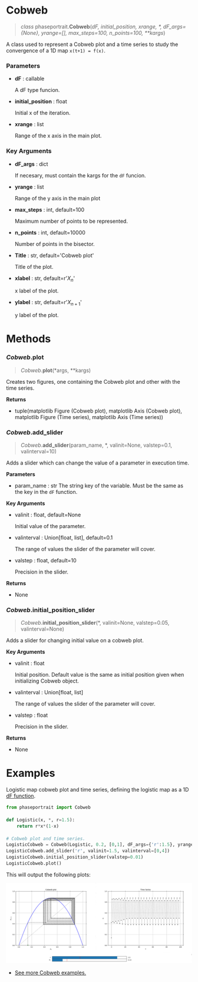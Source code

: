 # Cobweb
> *class* phaseportrait.**Cobweb**(*dF, initial_position, xrange, \*, dF_args={None}, yrange=[], max_steps=100, n_points=100, \*\*kargs*)

A class used to represent a Cobweb plot and a time series to study the convergence of a 1D map `x(t+1) = f(x)`.


### **Parameters**

* **dF** : callable

    A dF type funcion.
    
* **initial_position** : float

    Initial x of the iteration.
    
* **xrange** : list

    Range of the x axis in the main plot.
    
### **Key Arguments**

* **dF_args** : dict

    If necesary, must contain the kargs for the `dF` funcion.
    
* **yrange** : list

    Range of the y axis in the main plot
    
* **max_steps** : int, default=100

    Maximum number of points to be represented.
    
* **n_points** : int, default=10000

    Number of points in the bisector. 
    
* **Title** : str, default='Cobweb plot'

    Title of the plot.
    
* **xlabel** : str, default=r'$X_{n}$'

    x label of the plot.
    
* **ylabel** : str, default=r'$X_{n+1}$'

    y label of the plot.
    
# Methods
### *Cobweb*.plot
> *Cobweb*.**plot**(\*args, \*\*kargs)

Creates two figures, one containing the Cobweb plot and other with the time series.

**Returns**

* tuple(matplotlib Figure (Cobweb plot), matplotlib Axis (Cobweb plot), matplotlib Figure (Time series), matplotlib Axis (Time series))

### *Cobweb*.add_slider
> *Cobweb*.**add_slider**(param_name, \*, valinit=None, valstep=0.1, valinterval=10)

Adds a slider which can change the value of a parameter in execution time.

**Parameters**

* param_name : str
    The string key of the variable. Must be the same as the key in the `dF` function.

**Key Arguments**

* valinit : float, default=None

    Initial value of the parameter.
    
* valinterval : Union[float, list], default=0.1

    The range of values the slider of the parameter will cover.
    
* valstep : float, default=10

    Precision in the slider.

**Returns**

* None

### *Cobweb*.initial_position_slider
> *Cobweb*.**initial_position_slider**(\*, valinit=None, valstep=0.05, valinterval=None)

Adds a slider for changing initial value on a cobweb plot.

**Key Arguments**

* valinit : float

    Initial position. Default value is the same as initial position given when initializing Cobweb object.

* valinterval : Union[float, list]

    The range of values the slider of the parameter will cover.

* valstep : float

    Precision in the slider.

**Returns**

* None


# Examples

Logistic map cobweb plot and time series, defining the logistic map as a 1D [dF function](dFfunction.md). 
```python
from phaseportrait import Cobweb

def Logistic(x, *, r=1.5):
    return r*x*(1-x)

# Cobweb plot and time series.
LogisticCobweb = Cobweb(Logistic, 0.2, [0,1], dF_args={'r':1.5}, yrange=[0,1])
LogisticCobweb.add_slider('r', valinit=1.5, valinterval=[0,4])
LogisticCobweb.initial_position_slider(valstep=0.01)
LogisticCobweb.plot()
```

This will output the following plots:

![image](../../imgs/doc_examples/cobweb_exampe.png)

* [See more Cobweb examples.](mapsandcobweb_examples.md)

